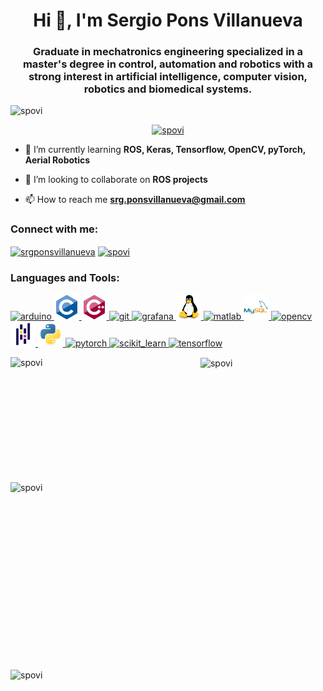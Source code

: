 <h1 align="center">Hi 👋, I'm Sergio Pons Villanueva</h1>
<h3 align="center">Graduate in mechatronics engineering specialized in a master's degree in control, automation and robotics with a strong interest in artificial intelligence, computer vision, robotics and biomedical systems.</h3>



<p align="left"> <img src="https://komarev.com/ghpvc/?username=spovi&label=Profile%20views&color=0e75b6&style=flat" alt="spovi" /> </p>

<!--- Github Trophy-->
<p align="center"> <a href="https://github.com/ryo-ma/github-profile-trophy"><img src="https://github-profile-trophy.vercel.app/?username=spovi&theme=dark_dimmed&margin-w=1&margin-h=1&column=7" alt="spovi" /></a> </p>

- 🌱 I’m currently learning **ROS, Keras, Tensorflow, OpenCV, pyTorch, Aerial Robotics**

- 👯 I’m looking to collaborate on **ROS projects**

- 📫 How to reach me **srg.ponsvillanueva@gmail.com**

<!--- Connect with me-->
<h3 align="left">Connect with me:</h3>
<p align="left">
<a href="https://linkedin.com/in/srgponsvillanueva" target="blank"><img align="center" src="https://raw.githubusercontent.com/rahuldkjain/github-profile-readme-generator/master/src/images/icons/Social/linked-in-alt.svg" alt="srgponsvillanueva" height="30" width="40" /></a>
<a href="https://stackoverflow.com/users/spovi" target="blank"><img align="center" src="https://raw.githubusercontent.com/rahuldkjain/github-profile-readme-generator/master/src/images/icons/Social/stack-overflow.svg" alt="spovi" height="30" width="40" /></a>
</p>

<!--- Lenguages and Tools-->
<h3 align="left">Languages and Tools:</h3>
<p align="left"> <a href="https://www.arduino.cc/" target="_blank" rel="noreferrer"> <img src="https://cdn.worldvectorlogo.com/logos/arduino-1.svg" alt="arduino" width="40" height="40"/> </a> <a href="https://www.cprogramming.com/" target="_blank" rel="noreferrer"> <img src="https://raw.githubusercontent.com/devicons/devicon/master/icons/c/c-original.svg" alt="c" width="40" height="40"/> </a> <a href="https://www.w3schools.com/cpp/" target="_blank" rel="noreferrer"> <img src="https://raw.githubusercontent.com/devicons/devicon/master/icons/cplusplus/cplusplus-original.svg" alt="cplusplus" width="40" height="40"/> </a> <a href="https://git-scm.com/" target="_blank" rel="noreferrer"> <img src="https://www.vectorlogo.zone/logos/git-scm/git-scm-icon.svg" alt="git" width="40" height="40"/> </a> <a href="https://grafana.com" target="_blank" rel="noreferrer"> <img src="https://www.vectorlogo.zone/logos/grafana/grafana-icon.svg" alt="grafana" width="40" height="40"/> </a> <a href="https://www.linux.org/" target="_blank" rel="noreferrer"> <img src="https://raw.githubusercontent.com/devicons/devicon/master/icons/linux/linux-original.svg" alt="linux" width="40" height="40"/> </a> <a href="https://www.mathworks.com/" target="_blank" rel="noreferrer"> <img src="https://upload.wikimedia.org/wikipedia/commons/2/21/Matlab_Logo.png" alt="matlab" width="40" height="40"/> </a> <a href="https://www.mysql.com/" target="_blank" rel="noreferrer"> <img src="https://raw.githubusercontent.com/devicons/devicon/master/icons/mysql/mysql-original-wordmark.svg" alt="mysql" width="40" height="40"/> </a> <a href="https://opencv.org/" target="_blank" rel="noreferrer"> <img src="https://www.vectorlogo.zone/logos/opencv/opencv-icon.svg" alt="opencv" width="40" height="40"/> </a> <a href="https://pandas.pydata.org/" target="_blank" rel="noreferrer"> <img src="https://raw.githubusercontent.com/devicons/devicon/2ae2a900d2f041da66e950e4d48052658d850630/icons/pandas/pandas-original.svg" alt="pandas" width="40" height="40"/> </a> <a href="https://www.python.org" target="_blank" rel="noreferrer"> <img src="https://raw.githubusercontent.com/devicons/devicon/master/icons/python/python-original.svg" alt="python" width="40" height="40"/> </a> <a href="https://pytorch.org/" target="_blank" rel="noreferrer"> <img src="https://www.vectorlogo.zone/logos/pytorch/pytorch-icon.svg" alt="pytorch" width="40" height="40"/> </a> <a href="https://scikit-learn.org/" target="_blank" rel="noreferrer"> <img src="https://upload.wikimedia.org/wikipedia/commons/0/05/Scikit_learn_logo_small.svg" alt="scikit_learn" width="40" height="40"/> </a> <a href="https://www.tensorflow.org" target="_blank" rel="noreferrer"> <img src="https://www.vectorlogo.zone/logos/tensorflow/tensorflow-icon.svg" alt="tensorflow" width="40" height="40"/> </a> </p>

<!--- Most used languages--->
<p><img align="left" width="300" height="200" src="https://github-readme-stats.vercel.app/api/top-langs?username=spovi&show_icons=true&locale=en&layout=compact&theme=github_dark" alt="spovi" /></p>

<!--- Github Stats--->
<p>&nbsp;<img align="center" width="400" height="200" src="https://github-readme-stats.vercel.app/api?username=spovi&show_icons=true&locale=en&theme=github_dark" alt="spovi" /></p>


<!--- Streak stats--->
<p><img align="left" width="400" height="300" src="https://github-readme-streak-stats.herokuapp.com/?user=spovi&theme=github-dark-blue" alt="spovi" /></p>

 <!--- Github Metrics--->
<p><img align="left" width="400" height="300" src="https://metrics.lecoq.io/SPoVi" alt="spovi" /></p>

<!--- Activity graph
<p><img align="center" width="800" height="300" src="https://activity-graph.herokuapp.com/graph?username=SPoVi&theme=github" alt="spovi" /></p>
--->





